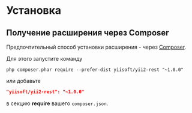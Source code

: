 Установка
=========

## Получение расширения через Composer

Предпочтительный способ установки расширения - через [Composer](http://getcomposer.org/download/).

Для этого запустите команду

```
php composer.phar require --prefer-dist yiisoft/yii2-rest "~1.0.0"
```

или добавьте

```json
"yiisoft/yii2-rest": "~1.0.0"
```

в секцию **require** вашего `composer.json`.
